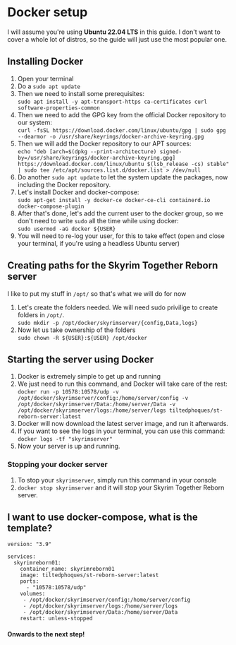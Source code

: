 # Docker setup

I will assume you're using **Ubuntu 22.04 LTS** in this guide. I don't want to cover a whole lot of distros, so the guide will just use the most popular one.

## Installing Docker

1. Open your terminal
2. Do a `sudo apt update`
3. Then we need to install some prerequisites:\
   `sudo apt install -y apt-transport-https ca-certificates curl software-properties-common`
4. Then we need to add the GPG key from the official Docker repository to our system:\
   `curl -fsSL https://download.docker.com/linux/ubuntu/gpg | sudo gpg --dearmor -o /usr/share/keyrings/docker-archive-keyring.gpg`
5. Then we will add the Docker repository to our APT sources:\
   `echo "deb [arch=$(dpkg --print-architecture) signed-by=/usr/share/keyrings/docker-archive-keyring.gpg] https://download.docker.com/linux/ubuntu $(lsb_release -cs) stable" | sudo tee /etc/apt/sources.list.d/docker.list > /dev/null`
6. Do another `sudo apt update` to let the system update the packages, now including the Docker repository.
7. Let's install Docker and docker-compose:\
   `sudo apt-get install -y docker-ce docker-ce-cli containerd.io docker-compose-plugin`
8. After that's done, let's add the current user to the docker group, so we don't need to write `sudo` all the time while using docker:\
   `sudo usermod -aG docker ${USER}`
9. You will need to re-log your user, for this to take effect (open and close your terminal, if you're using a headless Ubuntu server)

## Creating paths for the Skyrim Together Reborn server

I like to put my stuff in `/opt/` so that's what we will do for now

1. Let's create the folders needed. We will need sudo privilige to create folders in `/opt/`.\
   `sudo mkdir -p /opt/docker/skyrimserver/{config,Data,logs}`
2. Now let us take ownership of the folders\
   `sudo chown -R ${USER}:${USER} /opt/docker`

## Starting the server using Docker

1. Docker is extremely simple to get up and running
2. We just need to run this command, and Docker will take care of the rest:\
   `docker run -p 10578:10578/udp -v /opt/docker/skyrimserver/config:/home/server/config -v /opt/docker/skyrimserver/Data:/home/server/Data -v /opt/docker/skyrimserver/logs:/home/server/logs tiltedphoques/st-reborn-server:latest`
3. Docker will now download the latest server image, and run it afterwards.
4. If you want to see the logs in your terminal, you can use this command:\
   `docker logs -tf "skyrimserver"`
5. Now your server is up and running.

### Stopping your docker server

1. To stop your `skyrimserver`, simply run this command in your console
2. `docker stop skyrimserver` and it will stop your Skyrim Together Reborn server.

## I want to use docker-compose, what is the template?

```
version: "3.9"

services:
  skyrimreborn01:
    container_name: skyrimreborn01
    image: tiltedphoques/st-reborn-server:latest
    ports:
      - "10578:10578/udp"
    volumes:
     - /opt/docker/skyrimserver/config:/home/server/config
     - /opt/docker/skyrimserver/logs:/home/server/logs
     - /opt/docker/skyrimserver/Data:/home/server/Data
    restart: unless-stopped
```

#### Onwards to the next step!
